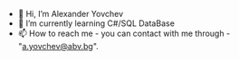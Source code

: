 - 👋 Hi, I’m Alexander Yovchev
- 🌱 I’m currently learning C#/SQL DataBase
- 📫 How to reach me - you can contact with me through - "a.yovchev@abv.bg".

<!---
AlexanderYovchev/AlexanderYovchev is a ✨ special ✨ repository because its `README.md` (this file) appears on your GitHub profile.
You can click the Preview link to take a look at your changes.
--->
